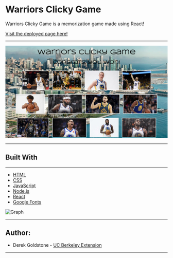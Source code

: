 # Warriors Clicky Game

Warriors Clicky Game is a memorization game made using React!

[Visit the deployed page here!](https://djgoldstone.github.io/Clicky-Game/)
___

![Warriors Clicky Game](images/screenshot.png)
___

## Built With

___

* [HTML](https://developer.mozilla.org/en-US/docs/Web/Guide/HTML/HTML5)
* [CSS](https://developer.mozilla.org/en-US/docs/Web/CSS)
* [JavaScript](https://developer.mozilla.org/en-US/docs/Web/JavaScript/Reference)
* [Node.js](https://nodejs.org/en/docs/)
* [React](https://reactjs.org/docs/getting-started.html)
* [Google Fonts](https://developers.google.com/fonts/)


![Graph]()
___

## Author:

* Derek Goldstone - [UC Berkeley Extension](https://www.linkedin.com/in/derek-goldstone-482884a3/)

___
